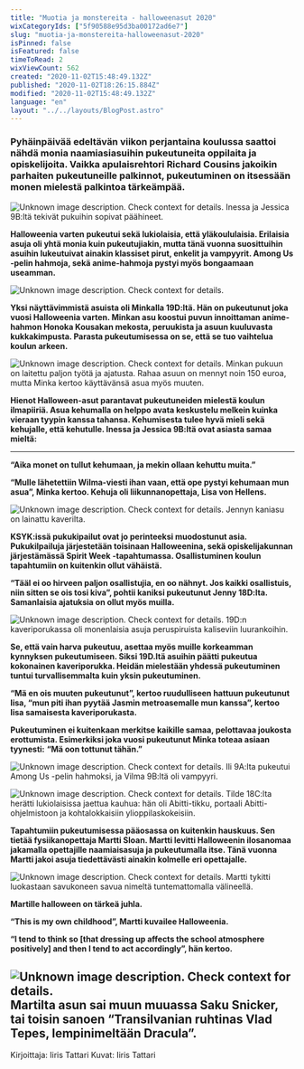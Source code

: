 ```yaml
---
title: "Muotia ja monstereita - halloweenasut 2020"
wixCategoryIds: ["5f90588e95d3ba00172ad6e7"]
slug: "muotia-ja-monstereita-halloweenasut-2020"
isPinned: false
isFeatured: false
timeToRead: 2
wixViewCount: 562
created: "2020-11-02T15:48:49.132Z"
published: "2020-11-02T18:26:15.884Z"
modified: "2020-11-02T15:48:49.132Z"
language: "en"
layout: "../../layouts/BlogPost.astro"
---
```

### **Pyhäinpäivää edeltävän viikon perjantaina koulussa saattoi nähdä monia naamiasiasuihin pukeutuneita oppilaita ja opiskelijoita. Vaikka apulaisrehtori Richard Cousins jakoikin parhaiten pukeutuneille palkinnot, pukeutuminen on itsessään monen mielestä palkintoa tärkeämpää.**
![Unknown image description. Check context for details.](https://static.wixstatic.com/media/9b43b3_7b6c50439e814fd0b75b3a9f9fc9b0eb~mv2.jpg)
Inessa ja Jessica 9B:ltä tekivät pukuihin sopivat päähineet.

**Halloweenia varten pukeutui sekä lukiolaisia, että yläkoululaisia. Erilaisia asuja oli yhtä monia kuin pukeutujiakin, mutta tänä vuonna suosittuihin asuihin lukeutuivat ainakin klassiset pirut, enkelit ja vampyyrit. Among Us -pelin hahmoja, sekä anime-hahmoja pystyi myös bongaamaan useamman.**

![Unknown image description. Check context for details.](https://static.wixstatic.com/media/a27d24_08aa810319fb4bf892e707d7dc55f616~mv2.png) <!-- Original name: 9b43b3_43015751597e4082b586da700e65ddf4~mv2.jpg -->

**Yksi näyttävimmistä asuista oli Minkalla 19D:ltä. Hän on pukeutunut joka vuosi Halloweenia varten. Minkan asu koostui puvun innoittaman anime-hahmon Honoka Kousakan mekosta, peruukista ja asuun kuuluvasta kukkakimpusta. Parasta pukeutumisessa on se, että se tuo vaihtelua koulun arkeen.**

![Unknown image description. Check context for details.](https://static.wixstatic.com/media/a27d24_191d2f22883d44c690b883ef972db88b~mv2.jpg) <!-- Original name: 9b43b3_9eac15d071dc4d9bb8baaf443a247ecd~mv2.jpg -->
Minkan pukuun on laitettu paljon työtä ja ajatusta. Rahaa asuun on mennyt noin 150 euroa, mutta Minka kertoo käyttävänsä asua myös muuten.

**Hienot Halloween-asut parantavat pukeutuneiden mielestä koulun ilmapiiriä. Asua kehumalla on helppo avata keskustelu melkein kuinka vieraan tyypin kanssa tahansa. Kehumisesta tulee hyvä mieli sekä kehujalle, että kehutulle. Inessa ja Jessica 9B:ltä ovat asiasta samaa mieltä:**
****
**“Aika monet on tullut kehumaan, ja mekin ollaan kehuttu muita.”**

**“Mulle lähetettiin Wilma-viesti ihan vaan, että ope pystyi kehumaan mun asua”, Minka kertoo. Kehuja oli liikunnanopettaja, Lisa von Hellens.**

![Unknown image description. Check context for details.](https://static.wixstatic.com/media/9b43b3_bfd3c75859444af09899431f78c5f6dc~mv2.jpg)
Jennyn kaniasu on lainattu kaverilta.

**KSYK:issä pukukipailut ovat jo perinteeksi muodostunut asia. Pukukilpailuja järjestetään toisinaan Halloweenina, sekä opiskelijakunnan järjestämässä Spirit Week -tapahtumassa. Osallistuminen koulun tapahtumiin on kuitenkin ollut vähäistä.**

**“Tääl ei oo hirveen paljon osallistujia, en oo nähnyt. Jos kaikki osallistuis, niin sitten se ois tosi kiva”, pohtii kaniksi pukeutunut Jenny 18D:lta. Samanlaisia ajatuksia on ollut myös muilla.**

![Unknown image description. Check context for details.](https://static.wixstatic.com/media/9b43b3_c6a1570bf1924b24a3840235f7c394e2~mv2.jpg)
19D:n kaveriporukassa oli monenlaisia asuja peruspiruista kaliseviin luurankoihin.

**Se, että vain harva pukeutuu, asettaa myös muille korkeamman kynnyksen pukeutumiseen. Siksi 19D.ltä asuihin päätti pukeutua kokonainen kaveriporukka. Heidän mielestään yhdessä pukeutuminen tuntui turvallisemmalta kuin yksin pukeutuminen.**

**“Mä en ois muuten pukeutunut”, kertoo ruudulliseen hattuun pukeutunut Iisa, “mun piti ihan pyytää Jasmin metroasemalle mun kanssa”, kertoo Iisa samaisesta kaveriporukasta.**

**Pukeutuminen ei kuitenkaan merkitse kaikille samaa, pelottavaa joukosta erottumista. Esimerkiksi joka vuosi pukeutunut Minka toteaa asiaan tyynesti:**
**“Mä oon tottunut tähän.”**

![Unknown image description. Check context for details.](https://static.wixstatic.com/media/9b43b3_f0449da0c4a04e4e9f97248f74b51847~mv2.jpg)
Ili 9A:lta pukeutui Among Us -pelin hahmoksi, ja Vilma 9B:ltä oli vampyyri.

![Unknown image description. Check context for details.](https://static.wixstatic.com/media/9b43b3_68aa87fae8034aa18af9ccc1db1aa926~mv2.jpg)
Tilde 18C:lta herätti lukiolaisissa jaettua kauhua: hän oli Abitti-tikku, portaali Abitti-ohjelmistoon ja kohtalokkaisiin ylioppilaskokeisiin.

**Tapahtumiin pukeutumisessa pääosassa on kuitenkin hauskuus. Sen tietää fysiikanopettaja Martti Sloan. Martti levitti Halloweenin ilosanomaa jakamalla opettajille naamiaisasuja ja pukeutumalla itse. Tänä vuonna Martti jakoi asuja tiedettävästi ainakin kolmelle eri opettajalle.**

![Unknown image description. Check context for details.](https://static.wixstatic.com/media/9b43b3_4dac8d0dedfc4b65b8b28c4c71bdc87f~mv2.jpg)
Martti tykitti luokastaan savukoneen savua nimeltä tuntemattomalla välineellä.

**Martille halloween on tärkeä juhla.**

**“This is my own childhood”, Martti kuvailee Halloweenia.**

**“I tend to think so [that dressing up affects the school atmosphere positively] and then I tend to act accordingly”, hän kertoo.**

![Unknown image description. Check context for details.](https://static.wixstatic.com/media/9b43b3_23d26f8bbed9450c98dc4846fc83bf22~mv2.jpg)
Martilta asun sai muun muuassa Saku Snicker, tai toisin sanoen “Transilvanian ruhtinas Vlad Tepes, lempinimeltään Dracula”.
---
Kirjoittaja: Iiris Tattari
Kuvat: Iiris Tattari
